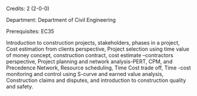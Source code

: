 Credits: 2 (2-0-0)

Department: Department of Civil Engineering

Prerequisites: EC35

Introduction to construction projects, stakeholders, phases in a project, Cost estimation from clients perspective, Project selection using time value of money concept, construction contract, cost estimate –contractors perspective, Project planning and network analysis-PERT, CPM, and Precedence Network, Resource scheduling, Time Cost trade off, Time -cost monitoring and control using S-curve and earned value analysis, Construction claims and disputes, and introduction to construction quality and safety.